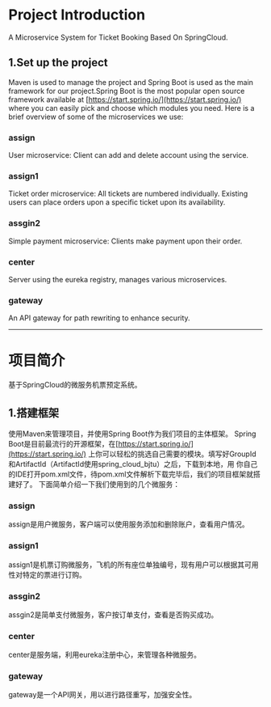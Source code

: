 # Project Introduction
A Microservice System for Ticket Booking Based On SpringCloud.

## 1.Set up the project
Maven is used to manage the project and Spring Boot is used as the main framework for our project.Spring Boot is the most popular open source framework available at [https://start.spring.io/](https://start.spring.io/) where you can easily pick and choose which modules you need.
Here is a brief overview of some of the microservices we use:
### assign
User microservice: Client can add and delete account using the service.
### assign1
Ticket order microservice: All tickets are numbered individually. Existing users can place
orders upon a specific ticket upon its availability.
### assgin2
Simple payment microservice: Clients make payment upon their order.
### center
Server using the eureka registry, manages various microservices.
### gateway
An API gateway for path rewriting to enhance security.

------------------------------------------------
# 项目简介
基于SpringCloud的微服务机票预定系统。

## 1.搭建框架
使用Maven来管理项目，并使用Spring Boot作为我们项目的主体框架。
Spring Boot是目前最流行的开源框架，在[https://start.spring.io/](https://start.spring.io/)
上你可以轻松的挑选自己需要的模块。填写好GroupId和ArtifactId（ArtifactId使用spring_cloud_bjtu）之后，下载到本地，用
你自己的IDE打开pom.xml文件，待pom.xml文件解析下载完毕后，我们的项目框架就搭建好了。
下面简单介绍一下我们使用到的几个微服务：
### assign
assign是用户微服务，客户端可以使用服务添加和删除账户，查看用户情况。
### assign1
assign1是机票订购微服务，飞机的所有座位单独编号，现有用户可以根据其可用性对特定的票进行订购。
### assgin2
assgin2是简单支付微服务，客户按订单支付，查看是否购买成功。
### center
center是服务端，利用eureka注册中心，来管理各种微服务。
### gateway
gateway是一个API网关，用以进行路径重写，加强安全性。
